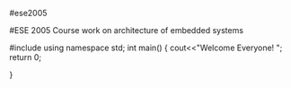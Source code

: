 #ese2005


#ESE 2005 Course work on architecture of embedded systems

#include<iostream>
using namespace std;
int main()
{
  cout<<"Welcome Everyone! ";
  return 0;

}
